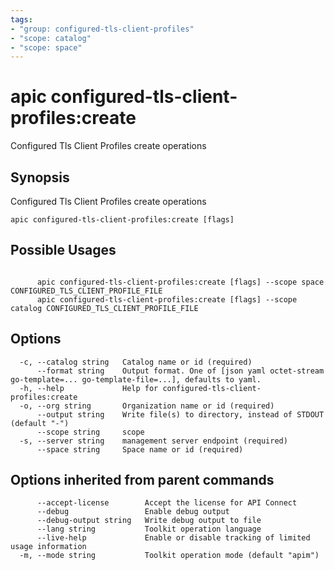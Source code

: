```yaml
---
tags:
- "group: configured-tls-client-profiles"
- "scope: catalog"
- "scope: space"
---
```

# apic configured-tls-client-profiles:create

Configured Tls Client Profiles create operations

## Synopsis

Configured Tls Client Profiles create operations

```
apic configured-tls-client-profiles:create [flags]
```

## Possible Usages

```

      apic configured-tls-client-profiles:create [flags] --scope space CONFIGURED_TLS_CLIENT_PROFILE_FILE
      apic configured-tls-client-profiles:create [flags] --scope catalog CONFIGURED_TLS_CLIENT_PROFILE_FILE

```

## Options

```
  -c, --catalog string   Catalog name or id (required)
      --format string    Output format. One of [json yaml octet-stream go-template=... go-template-file=...], defaults to yaml.
  -h, --help             Help for configured-tls-client-profiles:create
  -o, --org string       Organization name or id (required)
      --output string    Write file(s) to directory, instead of STDOUT (default "-")
      --scope string     scope
  -s, --server string    management server endpoint (required)
      --space string     Space name or id (required)
```

## Options inherited from parent commands

```
      --accept-license        Accept the license for API Connect
      --debug                 Enable debug output
      --debug-output string   Write debug output to file
      --lang string           Toolkit operation language
      --live-help             Enable or disable tracking of limited usage information
  -m, --mode string           Toolkit operation mode (default "apim")
```
